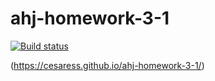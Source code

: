 # ahj-homework-3-1

[![Build status](https://ci.appveyor.com/api/projects/status/0qwd5ktbrbfolpj8?svg=true)](https://ci.appveyor.com/project/Cesaress/ahj-homework-3-1)

(https://cesaress.github.io/ahj-homework-3-1/)